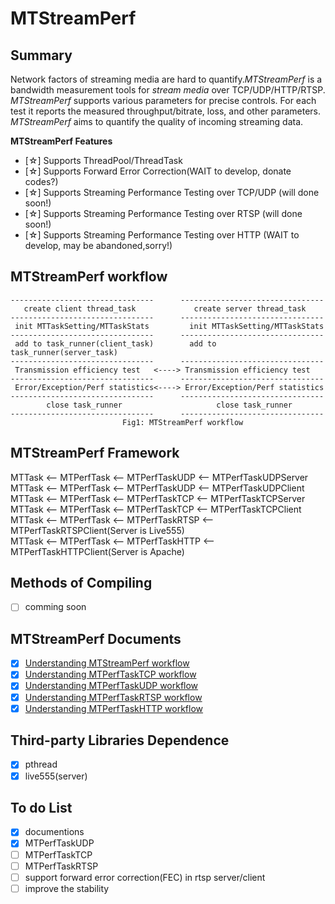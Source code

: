 # MTStreamPerf

## Summary
Network factors of streaming media are hard to quantify.*MTStreamPerf* is a bandwidth measurement tools for *stream media* over TCP/UDP/HTTP/RTSP. *MTStreamPerf* supports various parameters for precise controls. For each test it reports the measured throughput/bitrate, loss, and other parameters. *MTStreamPerf* aims to quantify the quality of incoming streaming data. 

**MTStreamPerf Features**
* [☆] Supports ThreadPool/ThreadTask
* [☆] Supports Forward Error Correction(WAIT to develop, donate codes?)
* [☆] Supports Streaming Performance Testing over TCP/UDP (will done soon!)
* [☆] Supports Streaming Performance Testing over RTSP (will done soon!)
* [☆] Supports Streaming Performance Testing over HTTP (WAIT to develop, may be abandoned,sorry!)

## MTStreamPerf workflow
``` 
--------------------------------      --------------------------------
   create client thread_task             create server thread_task
--------------------------------      --------------------------------
 init MTTaskSetting/MTTaskStats         init MTTaskSetting/MTTaskStats
--------------------------------      --------------------------------
 add to task_runner(client_task)        add to task_runner(server_task)
--------------------------------      --------------------------------
 Transmission efficiency test   <----> Transmission efficiency test
--------------------------------      --------------------------------
 Error/Exception/Perf statistics<----> Error/Exception/Perf statistics
--------------------------------      --------------------------------
        close task_runner                     close task_runner
--------------------------------      --------------------------------
                         Fig1: MTStreamPerf workflow
```

## MTStreamPerf Framework
MTTask <-- MTPerfTask <-- MTPerfTaskUDP  <-- MTPerfTaskUDPServer  
MTTask <-- MTPerfTask <-- MTPerfTaskUDP  <-- MTPerfTaskUDPClient  
MTTask <-- MTPerfTask <-- MTPerfTaskTCP  <-- MTPerfTaskTCPServer  
MTTask <-- MTPerfTask <-- MTPerfTaskTCP  <-- MTPerfTaskTCPClient  
MTTask <-- MTPerfTask <-- MTPerfTaskRTSP <-- MTPerfTaskRTSPClient(Server is Live555)  
MTTask <-- MTPerfTask <-- MTPerfTaskHTTP <-- MTPerfTaskHTTPClient(Server is Apache)  

## Methods of Compiling
- [ ] comming soon

## MTStreamPerf Documents
- [x] [Understanding MTStreamPerf workflow](doc/README.md)
- [x] [Understanding MTPerfTaskTCP workflow](doc/PerfTaskTCP.md)
- [x] [Understanding MTPerfTaskUDP workflow](doc/PerfTaskUDP.md)
- [x] [Understanding MTPerfTaskRTSP workflow](doc/PerfTaskRTSP.md)
- [x] [Understanding MTPerfTaskHTTP workflow](doc/PerfTaskHTTP.md)

## Third-party Libraries  Dependence
- [x] pthread
- [x] live555(server)

## To do List
- [x] documentions
- [x] MTPerfTaskUDP
- [ ] MTPerfTaskTCP
- [ ] MTPerfTaskRTSP
- [ ] support forward error correction(FEC) in rtsp server/client
- [ ] improve the stability
